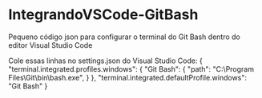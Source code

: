 # IntegrandoVSCode-GitBash
Pequeno código json para configurar o terminal do Git Bash dentro do editor Visual Studio Code

Cole essas linhas no settings.json do Visual Studio Code:
{
  "terminal.integrated.profiles.windows": {
    "Git Bash": {
      "path": "C:\\Program Files\\Git\\bin\\bash.exe",
    }
  },
  "terminal.integrated.defaultProfile.windows": "Git Bash"
}
